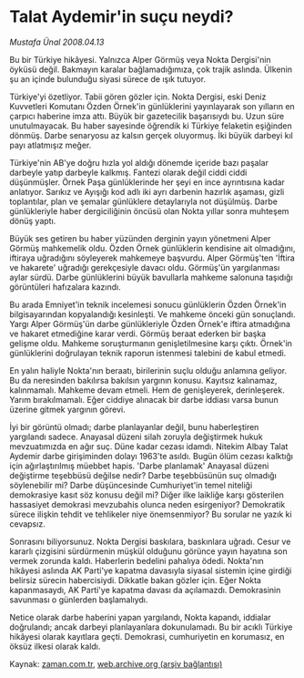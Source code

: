 # Talat Aydemir'in suçu neydi?

*Mustafa Ünal 2008.04.13*

<tr><td class="metin" colspan="2" style="padding-top: 20px; padding-left: 5px; padding-right: 10px;">Bu bir Türkiye hikâyesi. Yalnızca Alper Görmüş veya Nokta Dergisi'nin öyküsü değil. Bakmayın karalar bağlamadığımıza, çok trajik aslında. Ülkenin şu an içinde bulunduğu siyasi sürece de ışık tutuyor.</td></tr><tr><td class="metin" colspan="2" style="padding-top: 20px; padding-left: 5px; padding-right: 10px;"><p>Türkiye'yi özetliyor. Tabii gören gözler için. Nokta Dergisi, eski Deniz Kuvvetleri Komutanı Özden Örnek'in günlüklerini yayınlayarak son yılların en çarpıcı haberine imza attı. Büyük bir gazetecilik başarısıydı bu. Uzun süre unutulmayacak. Bu haber sayesinde öğrendik ki Türkiye felaketin eşiğinden dönmüş. Darbe senaryosu az kalsın gerçek oluyormuş. İki büyük darbeyi kıl payı atlatmışız meğer. 
<p>Türkiye'nin AB'ye doğru hızla yol aldığı dönemde içeride bazı paşalar darbeyle yatıp darbeyle kalkmış. Fantezi olarak değil ciddi ciddi düşünmüşler. Örnek Paşa günlüklerinde her şeyi en ince ayrıntısına kadar anlatıyor. Sarıkız ve Ayışığı kod adlı iki ayrı darbenin hazırlık aşaması, gizli toplantılar, plan ve şemalar günlüklere detaylarıyla not düşülmüş. Darbe günlükleriyle haber dergiciliğinin öncüsü olan Nokta yıllar sonra muhteşem dönüş yaptı. 
<p>Büyük ses getiren bu haber yüzünden derginin yayın yönetmeni Alper Görmüş mahkemelik oldu. Özden Örnek günlüklerin kendisine ait olmadığını, iftiraya uğradığını söyleyerek mahkemeye başvurdu. Alper Görmüş'ten 'İftira ve hakarete' uğradığı gerekçesiyle davacı oldu. Görmüş'ün yargılanması aylar sürdü. Darbe günlüklerini büyük bavullarla mahkeme salonuna taşıdığı görüntüleri hafızalara kazındı. 
<p>Bu arada Emniyet'in teknik incelemesi sonucu günlüklerin Özden Örnek'in bilgisayarından kopyalandığı kesinleşti. Ve mahkeme önceki gün sonuçlandı. Yargı Alper Görmüş'ün darbe günlükleriyle Özden Örnek'e iftira atmadığına ve hakaret etmediğine karar verdi. Görmüş beraat ederken bir başka gelişme oldu. Mahkeme soruşturmanın genişletilmesine karşı çıktı. Örnek'in günlüklerini doğrulayan teknik raporun istenmesi talebini de kabul etmedi. 
<p>En yalın haliyle Nokta'nın beraatı, birilerinin suçlu olduğu anlamına geliyor. Bu da neresinden bakılırsa bakılsın yargının konusu. Kayıtsız kalınamaz, kalınmamalı. Mahkeme devam etmeli. Hem de genişleyerek, derinleşerek. Yarım bırakılmamalı. Eğer ciddiye alınacak bir darbe iddiası varsa bunun üzerine gitmek yargının görevi. 
<p>İyi bir görüntü olmadı; darbe planlayanlar değil, bunu haberleştiren yargılandı sadece. Anayasal düzeni silah zoruyla değiştirmek hukuk mevzuatımızda en ağır suç. Düne kadar cezası idamdı. Nitekim Albay Talat Aydemir darbe girişiminden dolayı 1963'te asıldı. Bugün ölüm cezası kalktığı için ağırlaştırılmış müebbet hapis. 'Darbe planlamak' Anayasal düzeni değiştirme teşebbüsü değilse nedir? Darbe teşebbüsünün suç olmadığı söylenebilir mi? Darbe düşüncesinde Cumhuriyet'in temel niteliği demokrasiye kasıt söz konusu değil mi? Diğer ilke laikliğe karşı gösterilen hassasiyet demokrasi mevzubahis olunca neden esirgeniyor? Demokratik sürece ilişkin tehdit ve tehlikeler niye önemsenmiyor? Bu sorular ne yazık ki cevapsız. 
<p>Sonrasını biliyorsunuz. Nokta Dergisi baskılara, baskınlara uğradı. Cesur ve kararlı çizgisini sürdürmenin müşkül olduğunu görünce yayın hayatına son vermek zorunda kaldı. Haberlerin bedelini pahalıya ödedi. Nokta'nın hikâyesi aslında AK Parti'ye kapatma davasıyla siyasal sistemin içine girdiği belirsiz sürecin habercisiydi. Dikkatle bakan gözler için. Eğer Nokta kapanmasaydı, AK Parti'ye kapatma davası da açılamazdı. Demokrasinin savunması o günlerden başlamalıydı. 
<p>Netice olarak darbe haberini yapan yargılandı, Nokta kapandı, iddialar doğrulandı; ancak darbeyi planlayanlara dokunulamadı. Bu bir acıklı Türkiye hikâyesi olarak kayıtlara geçti. Demokrasi, cumhuriyetin en korumasız, en öksüz ilkesi olarak kaldı.<br/></p></p></p></p></p></p></p></p></td></tr>

Kaynak: [zaman.com.tr](http://zaman.com.tr/yazar.do?yazino=676497), [web.archive.org (arşiv bağlantısı)](http://web.archive.org/web/20080616182629/http://www.zaman.com.tr:80/yazar.do?yazino=676497)
